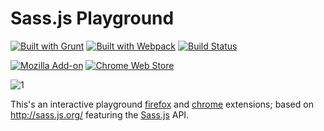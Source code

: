 # Sass.js Playground 
[![Built with Grunt](https://cdn.gruntjs.com/builtwith.png)](http://gruntjs.com/)
[![Built with Webpack](https://img.shields.io/badge/webpack-v1.2-blue.svg)](https://webpack.js.org/)
[![Build Status](https://travis-ci.org/alegorico/forkPlayground.sass.js.svg?branch=master)](https://travis-ci.org/alegorico/forkPlayground.sass.js)

[![Mozilla Add-on](https://img.shields.io/amo/v/dustman.svg)](https://addons.mozilla.org/es/firefox/addon/live-sass-js-editor/) [![Chrome Web Store](https://img.shields.io/chrome-web-store/v/nimelepbpejjlbmoobocpfnjhihnpked.svg)](https://chrome.google.com/webstore/detail/live-sassjs-editor/ijhmcokhpfieofcjiklembneicdpcold)

![1]

This's an interactive playground [firefox](https://addons.mozilla.org/es/firefox/addon/live-sass-js-editor/)  and [chrome](https://chrome.google.com/webstore/detail/sassjs/ijhmcokhpfieofcjiklembneicdpcold?utm_source=chrome-ntp-icon) extensions; based on http://sass.js.org/ featuring the [Sass.js](https://github.com/medialize/sass.js) API.

[1]:https://lh3.googleusercontent.com/POopvpZtCHpZqFkHLF62ZCwv8g48axrQlMyfJ5wIgk9xTZQV6-xj9XfoZKCF_Gm6xqaBDW-U=w640-h400-e365


